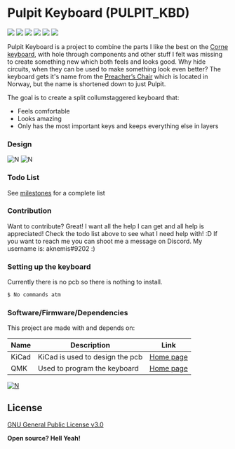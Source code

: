 # Pulpit Keyboard (PULPIT_KBD)
[![](https://img.shields.io/github/last-commit/MrSnowMonster/PULPIT_KBD.svg)](https://github.com/MrSnowMonster/PULPIT_KBD/commits/master) [![](https://img.shields.io/github/issues-raw/MrSnowMonster/PULPIT_KBD.svg)](https://github.com/MrSnowMonster/PULPIT_KBD/issues) [![](https://img.shields.io/github/issues-pr/MrSnowMonster/PULPIT_KBD.svg)](https://github.com/MrSnowMonster/PULPIT_KBD/pulls) [![](https://img.shields.io/github/contributors/MrSnowMonster/PULPIT_KBD.svg)](https://github.com/MrSnowMonster/PULPIT_KBD/graphs/contributors) ![](https://img.shields.io/github/repo-size/MrSnowMonster/PULPIT_KBD.svg) [![](https://img.shields.io/github/license/MrSnowMonster/PULPIT_KBD.svg)](https://github.com/MrSnowMonster/PULPIT_KBD/blob/master/LICENSE)

Pulpit Keyboard is a project to combine the parts I like the best on the [Corne keyboard](https://github.com/foostan/crkbd), with hole through components and other stuff I felt was missing to create something new which both feels and looks good. Why hide circuits, when they can be used to make something look even better? The keyboard gets it's name from the [Preacher’s Chair](https://en.wikipedia.org/wiki/Preikestolen) which is located in Norway, but the name is shortened  down to just Pulpit.

The goal is to create a split collumstaggered keyboard that:
  - Feels comfortable
  - Looks amazing
  - Only has the most important keys and keeps everything else in layers

### Design
![N](https://raw.githubusercontent.com/MrSnowMonster/PULPIT_KBD/master/pictures/showoff.png)
![N](https://raw.githubusercontent.com/MrSnowMonster/PULPIT_KBD/master/pictures/hmmmdesign.png)

### Todo List
See [milestones](https://github.com/MrSnowMonster/PULPIT_KBD/milestones) for a complete list

### Contribution
Want to contribute? Great! I want all the help I can get and all help is appreciated! Check the todo list above to see what I need help with! :D If you want to reach me you can shoot me a message on Discord. My username is: aknemis#9202 :)


### Setting up the keyboard

Currently there is no pcb so there is nothing to install.

```sh
$ No commands atm
```

### Software/Firmware/Dependencies
This project are made with and depends on:

| Name | Description | Link |
| ------ | ------ | ------ |
| KiCad | KiCad is used to design the pcb | [Home page](http://kicad-pcb.org/) |
| QMK | Used to program the keyboard | [Home page](https://docs.qmk.fm/) |
    
[![N](https://raw.githubusercontent.com/MrSnowMonster/PULPIT_KBD/master/pictures/powered_by_qmk.png)](https://docs.qmk.fm)

License
----

[GNU General Public License v3.0](https://github.com/MrSnowMonster/PULPIT_KBD/blob/master/LICENSE)


**Open source? Hell Yeah!**


